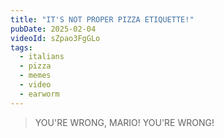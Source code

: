 ```yaml
---
title: "IT'S NOT PROPER PIZZA ETIQUETTE!"
pubDate: 2025-02-04
videoId: sZpao3FgGLo
tags: 
  - italians
  - pizza
  - memes
  - video
  - earworm
---
```


> YOU'RE WRONG, MARIO! YOU'RE WRONG!
